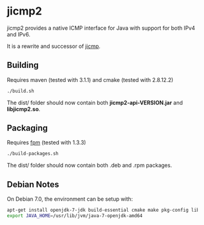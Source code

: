 jicmp2
======

jicmp2 provides a native ICMP interface for Java with support for both IPv4 and IPv6.

It is a rewrite and successor of [jicmp](https://github.com/OpenNMS/jicmp).

Building
--------

Requires maven (tested with 3.1.1) and cmake (tested with 2.8.12.2)

```sh
./build.sh
```

The dist/ folder should now contain both **jicmp2-api-VERSION.jar** and **libjicmp2.so**.

Packaging
---------

Requires [fpm](https://github.com/jordansissel/fpm) (tested with 1.3.3)

```sh
./build-packages.sh
```

The dist/ folder should now contain both .deb and .rpm packages.

Debian Notes
------------
On Debian 7.0, the environment can be setup with:
```sh
apt-get install openjdk-7-jdk build-essential cmake make pkg-config librrd-dev
export JAVA_HOME=/usr/lib/jvm/java-7-openjdk-amd64
```

